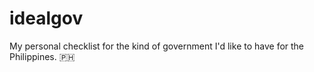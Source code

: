 # idealgov
My personal checklist for the kind of government I'd like to have for the Philippines. 🇵🇭
